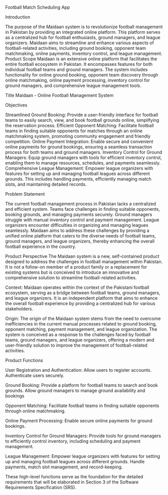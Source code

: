 Football Match Scheduling App

Introduction

The purpose of the Maidaan system is to revolutionize football management in Pakistan by providing an integrated online platform. This platform serves as a centralized hub for football enthusiasts, ground managers, and league organizers. Maidaan aims to streamline and enhance various aspects of football-related activities, including ground booking, opponent team matchmaking, online payments, inventory control, and league management. Product Scope Maidaan is an extensive online platform that facilitates the entire football ecosystem in Pakistan. It encompasses features for both individual football teams and ground managers. The system includes functionality for online ground booking, opponent team discovery through online matchmaking, online payment processing, inventory control for ground managers, and comprehensive league management tools.

Title Maidaan - Online Football Management System

Objectives

Streamlined Ground Booking: Provide a user-friendly interface for football teams to easily search, view, and book football grounds online, simplifying the reservation process. Efficient Opponent Matching: Facilitate football teams in finding suitable opponents for matches through an online matchmaking system, promoting community engagement and friendly competition. Online Payment Integration: Enable secure and convenient online payments for ground bookings, ensuring a seamless transaction process for both teams and ground managers. Inventory Control for Ground Managers: Equip ground managers with tools for efficient inventory control, enabling them to manage resources, schedules, and payments seamlessly. Comprehensive League Management: Empower league organizers with features for setting up and managing football leagues across different grounds. This includes handling payments, efficiently managing match slots, and maintaining detailed records.

Problem Statement

The current football management process in Pakistan lacks a centralized and efficient system. Teams face challenges in finding suitable opponents, booking grounds, and managing payments securely. Ground managers struggle with manual inventory control and payment management. League organizers encounter difficulties in organizing and managing leagues seamlessly. Maidaan aims to address these challenges by providing a unified online platform that caters to the diverse needs of football teams, ground managers, and league organizers, thereby enhancing the overall football experience in the country.

Product Perspective The Maidaan system is a new, self-contained product designed to address the challenges in football management within Pakistan. It is not a follow-on member of a product family or a replacement for existing systems but is conceived to introduce an innovative and comprehensive solution to streamline football-related activities.

Context: Maidaan operates within the context of the Pakistani football ecosystem, serving as a bridge between football teams, ground managers, and league organizers. It is an independent platform that aims to enhance the overall football experience by providing a centralized hub for various stakeholders.

Origin: The origin of the Maidaan system stems from the need to overcome inefficiencies in the current manual processes related to ground booking, opponent matching, payment management, and league organization. The system is conceived as a response to the challenges faced by football teams, ground managers, and league organizers, offering a modern and user-friendly solution to improve the management of football-related activities.

Product Functions

User Registration and Authentication: Allow users to register accounts. Authenticate users securely.

Ground Booking: Provide a platform for football teams to search and book grounds. Allow ground managers to manage ground availability and bookings

Opponent Matching: Facilitate football teams in finding suitable opponents through online matchmaking.

Online Payment Processing: Enable secure online payments for ground bookings.

Inventory Control for Ground Managers: Provide tools for ground managers to efficiently control inventory, including scheduling and payment management.

League Management: Empower league organizers with features for setting up and managing football leagues across different grounds. Handle payments, match slot management, and record-keeping.

These high-level functions serve as the foundation for the detailed requirements that will be elaborated in Section 3 of the Software Requirements Specification (SRS).
